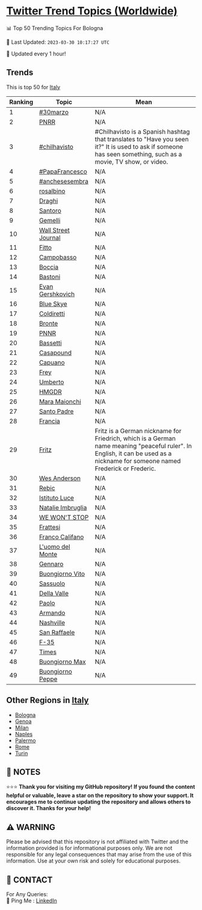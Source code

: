 [Twitter Trend Topics (Worldwide)](https://github.com/ErcinDedeoglu/Twitter-Trend-Topics)
==========


📊 Top 50 Trending Topics For Bologna

📆 Last Updated: `2023-03-30 10:17:27 UTC`

🔧 Updated every 1 hour!


## Trends

This is top 50 for [Italy](</Italy>)

| Ranking | Topic | Mean |
| ------- | ------------ | ------------ |
| 1 | [#30marzo](http://twitter.com/search?q=%2330marzo) | N/A |
| 2 | [PNRR](http://twitter.com/search?q=PNRR) | N/A |
| 3 | [#chilhavisto](http://twitter.com/search?q=%23chilhavisto) | #Chilhavisto is a Spanish hashtag that translates to "Have you seen it?" It is used to ask if someone has seen something, such as a movie, TV show, or video. |
| 4 | [#PapaFrancesco](http://twitter.com/search?q=%23PapaFrancesco) | N/A |
| 5 | [#anchesesembra](http://twitter.com/search?q=%23anchesesembra) | N/A |
| 6 | [rosalbino](http://twitter.com/search?q=rosalbino) | N/A |
| 7 | [Draghi](http://twitter.com/search?q=Draghi) | N/A |
| 8 | [Santoro](http://twitter.com/search?q=Santoro) | N/A |
| 9 | [Gemelli](http://twitter.com/search?q=Gemelli) | N/A |
| 10 | [Wall Street Journal](http://twitter.com/search?q=Wall+Street+Journal) | N/A |
| 11 | [Fitto](http://twitter.com/search?q=Fitto) | N/A |
| 12 | [Campobasso](http://twitter.com/search?q=Campobasso) | N/A |
| 13 | [Boccia](http://twitter.com/search?q=Boccia) | N/A |
| 14 | [Bastoni](http://twitter.com/search?q=Bastoni) | N/A |
| 15 | [Evan Gershkovich](http://twitter.com/search?q=Evan+Gershkovich) | N/A |
| 16 | [Blue Skye](http://twitter.com/search?q=Blue+Skye) | N/A |
| 17 | [Coldiretti](http://twitter.com/search?q=Coldiretti) | N/A |
| 18 | [Bronte](http://twitter.com/search?q=Bronte) | N/A |
| 19 | [PNNR](http://twitter.com/search?q=PNNR) | N/A |
| 20 | [Bassetti](http://twitter.com/search?q=Bassetti) | N/A |
| 21 | [Casapound](http://twitter.com/search?q=Casapound) | N/A |
| 22 | [Capuano](http://twitter.com/search?q=Capuano) | N/A |
| 23 | [Frey](http://twitter.com/search?q=Frey) | N/A |
| 24 | [Umberto](http://twitter.com/search?q=Umberto) | N/A |
| 25 | [HMGDR](http://twitter.com/search?q=HMGDR) | N/A |
| 26 | [Mara Maionchi](http://twitter.com/search?q=Mara+Maionchi) | N/A |
| 27 | [Santo Padre](http://twitter.com/search?q=Santo+Padre) | N/A |
| 28 | [Francia](http://twitter.com/search?q=Francia) | N/A |
| 29 | [Fritz](http://twitter.com/search?q=Fritz) | Fritz is a German nickname for Friedrich, which is a German name meaning "peaceful ruler". In English, it can be used as a nickname for someone named Frederick or Frederic. |
| 30 | [Wes Anderson](http://twitter.com/search?q=Wes+Anderson) | N/A |
| 31 | [Rebic](http://twitter.com/search?q=Rebic) | N/A |
| 32 | [Istituto Luce](http://twitter.com/search?q=Istituto+Luce) | N/A |
| 33 | [Natalie Imbruglia](http://twitter.com/search?q=Natalie+Imbruglia) | N/A |
| 34 | [WE WON'T STOP](http://twitter.com/search?q=WE+WON%27T+STOP) | N/A |
| 35 | [Frattesi](http://twitter.com/search?q=Frattesi) | N/A |
| 36 | [Franco Califano](http://twitter.com/search?q=Franco+Califano) | N/A |
| 37 | [L'uomo del Monte](http://twitter.com/search?q=L%27uomo+del+Monte) | N/A |
| 38 | [Gennaro](http://twitter.com/search?q=Gennaro) | N/A |
| 39 | [Buongiorno Vito](http://twitter.com/search?q=Buongiorno+Vito) | N/A |
| 40 | [Sassuolo](http://twitter.com/search?q=Sassuolo) | N/A |
| 41 | [Della Valle](http://twitter.com/search?q=Della+Valle) | N/A |
| 42 | [Paolo](http://twitter.com/search?q=Paolo) | N/A |
| 43 | [Armando](http://twitter.com/search?q=Armando) | N/A |
| 44 | [Nashville](http://twitter.com/search?q=Nashville) | N/A |
| 45 | [San Raffaele](http://twitter.com/search?q=San+Raffaele) | N/A |
| 46 | [F-35](http://twitter.com/search?q=F-35) | N/A |
| 47 | [Times](http://twitter.com/search?q=Times) | N/A |
| 48 | [Buongiorno Max](http://twitter.com/search?q=Buongiorno+Max) | N/A |
| 49 | [Buongiorno Peppe](http://twitter.com/search?q=Buongiorno+Peppe) | N/A |



## Other Regions in [Italy](</Italy>)

* [Bologna](</Italy/Bologna.md>)
* [Genoa](</Italy/Genoa.md>)
* [Milan](</Italy/Milan.md>)
* [Naples](</Italy/Naples.md>)
* [Palermo](</Italy/Palermo.md>)
* [Rome](</Italy/Rome.md>)
* [Turin](</Italy/Turin.md>)



## 📝 NOTES

⭐⭐⭐ **Thank you for visiting my GitHub repository! If you found the content helpful or valuable, leave a star on the repository to show your support. It encourages me to continue updating the repository and allows others to discover it. Thanks for your help!**


## ⚠️ WARNING

Please be advised that this repository is not affiliated with Twitter and the information provided is for informational purposes only. We are not responsible for any legal consequences that may arise from the use of this information. Use at your own risk and solely for educational purposes.


## 📨 CONTACT

 For Any Queries:  
            🏓 Ping Me : [LinkedIn](https://www.linkedin.com/in/ercindedeoglu/)
